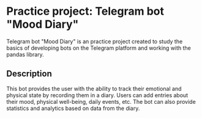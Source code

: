 # Practice project: Telegram bot "Mood Diary"

Telegram bot "Mood Diary" is an practice project created to study the basics of developing bots on the Telegram platform and working with the pandas library.

## Description

This bot provides the user with the ability to track their emotional and physical state by recording them in a diary. Users can add entries about their mood, physical well-being, daily events, etc. The bot can also provide statistics and analytics based on data from the diary.
